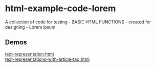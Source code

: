 # html-example-code-lorem
A collection of code for testing - BASIC HTML FUNCTIONS - created for designing - Lorem ipsum

## Demos
[text-representation.html](https://cdn.rawgit.com/i5heu/html-example-code-lorem/master/text-representation.html)  
[text-representations-with-article-tag.html](https://cdn.rawgit.com/i5heu/html-example-code-lorem/master/text-representations-with-article-tag.html)
